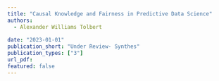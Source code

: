 ```yaml
---
title: "Causal Knowledge and Fairness in Predictive Data Science"
authors:
  - Alexander Williams Tolbert
 
date: "2023-01-01"
publication_short: "Under Review- Synthes"
publication_types: ["3"]
url_pdf:  
featured: false
---
```



